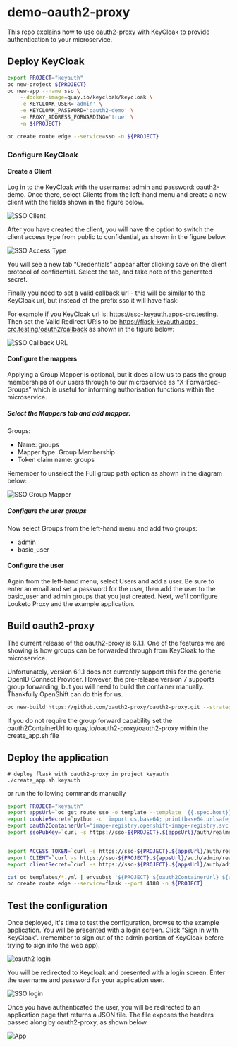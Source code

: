 # demo-oauth2-proxy

This repo explains how to use oauth2-proxy with KeyCloak to provide authentication to your microservice. 

## Deploy KeyCloak

```bash
export PROJECT="keyauth"
oc new-project ${PROJECT}
oc new-app --name sso \
    --docker-image=quay.io/keycloak/keycloak \
    -e KEYCLOAK_USER='admin' \
    -e KEYCLOAK_PASSWORD='oauth2-demo' \
    -e PROXY_ADDRESS_FORWARDING='true' \
    -n ${PROJECT}

oc create route edge --service=sso -n ${PROJECT}
```

### Configure KeyCloak
#### Create a Client
Log in to the KeyCloak with the username: admin and password: oauth2-demo. Once there, select Clients from the left-hand menu and create a new client with the fields shown in the figure below.

![SSO Client](images/01_create_client.png?raw=true "SSO Create Client")

After you have created the client, you will have the option to switch the client access type from public to confidential, as shown in the figure below.

![SSO Access Type](images/02_confidential.png?raw=true "SSO Acecss Type")

You will see a new tab “Credentials” appear after clicking save on the client protocol of confidential. Select the tab, and take note of the generated secret. 

Finally you need to set a valid callback url - this will be similar to the KeyCloak url, but instead of the prefix sso it will have flask:

For example if you KeyCloak url is: https://sso-keyauth.apps-crc.testing. Then set the Valid Redirect URIs to be https://flask-keyauth.apps-crc.testing/oauth2/callback as shown in the figure below:

![SSO Callback URL](images/03_callback_url.png?raw=true "SSO Callback URL")

#### Configure the mappers
Applying a Group Mapper is optional, but it does allow us to pass the group memberships of our users through to our microservice as “X-Forwarded-Groups” which is useful for informing authorisation functions within the microservice. 

##### Select the Mappers tab and add mapper:
Groups:
* Name: groups
* Mapper type: Group Membership
* Token claim name: groups

Remember to unselect the Full group path option as shown in the diagram below:

![SSO Group Mapper](images/02_confidential.png?raw=true "SSO Group Mapper")


##### Configure the user groups
Now select Groups from the left-hand menu and add two groups:
* admin
* basic_user

#### Configure the user
Again from the left-hand menu, select Users and add a user. Be sure to enter an email and set a password for the user, then add the user to the basic_user and admin groups that you just created. Next, we’ll configure Louketo Proxy and the example application.

## Build oauth2-proxy
The current release of the oauth2-proxy is 6.1.1. One of the features we are showing is how groups can be forwarded through from KeyCloak to the microservice. 

Unfortunately, version 6.1.1 does not currently support this for the generic OpenID Connect Provider. However, the pre-release version 7 supports group forwarding, but you will need to build the container manually. Thankfully OpenShift can do this for us. 

```bash
oc new-build https://github.com/oauth2-proxy/oauth2-proxy.git --strategy=docker
```

If you do not require the group forward capability set the oauth2ContainerUrl to quay.io/oauth2-proxy/oauth2-proxy within the create_app.sh file

## Deploy the application
```
# deploy flask with oauth2-proxy in project keyauth
./create_app.sh keyauth
```

or run the following commands manually

```bash
export PROJECT="keyauth"
export appsUrl=`oc get route sso -o template --template '{{.spec.host}}' | cut -d '.' -f 2-`
export cookieSecret=`python -c 'import os,base64; print(base64.urlsafe_b64encode(os.urandom(16)).decode())'`
export oauth2ContainerUrl="image-registry.openshift-image-registry.svc:5000/${PROJECT}/oauth2-proxy"
export ssoPubKey=`curl -s https://sso-${PROJECT}.${appsUrl}/auth/realms/master | jq -r .public_key`


export ACCESS_TOKEN=`curl -s https://sso-${PROJECT}.${appsUrl}/auth/realms/master/protocol/openid-connect/token -H 'Content-Type: application/x-www-form-urlencoded' -d 'grant_type=password&username=admin&password=oauth2-demo&client_id=admin-cli' | jq -r .access_token`
export CLIENT=`curl -s https://sso-${PROJECT}.${appsUrl}/auth/admin/realms/master/clients -H 'Content-Type: application/json' -H  "Authorization: Bearer ${ACCESS_TOKEN}" | jq -r -c '.[] | select (.clientId | contains("oauth2-proxy")) | .id'`
export clientSecret=`curl -s https://sso-${PROJECT}.${appsUrl}/auth/admin/realms/master/clients/${CLIENT}/client-secret -H 'Content-Type: application/json' -H  "Authorization: Bearer ${ACCESS_TOKEN}" | jq -r .value`

cat oc_templates/*.yml | envsubst '${PROJECT} ${oauth2ContainerUrl} ${appsUrl} ${ssoPubKey} ${clientSecret} ${cookieSecret}' |  oc apply -n ${PROJECT} -f -
oc create route edge --service=flask --port 4180 -n ${PROJECT}
```

## Test the configuration

Once deployed, it's time to test the configuration, browse to the example application. You will be presented with a login screen. Click “Sign In with KeyCloak”. (remember to sign out of the admin portion of KeyCloak before trying to sign into the web app).

![oauth2 login](images/05_sign_in.png?raw=true "oauth2 login")

You will be redirected to Keycloak and presented with a login screen. Enter the username and password for your application user.

![SSO login](images/06_login_sso.png?raw=true "SSO login")

Once you have authenticated the user, you will be redirected to an application page that returns a JSON file. The file exposes the headers passed along by oauth2-proxy, as shown below.

![App](images/07_json.png?raw=true "App")